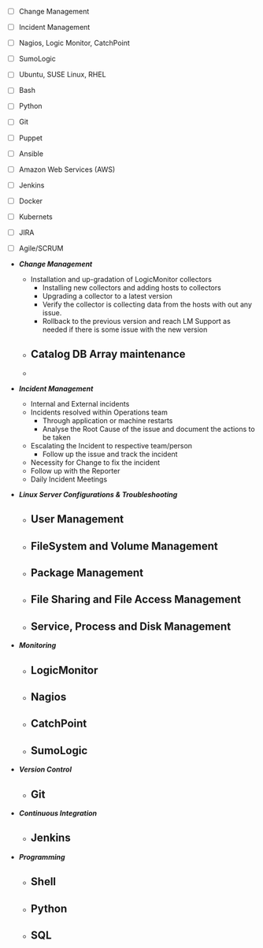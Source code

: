 - [ ] Change Management
- [ ] Incident Management
- [ ] Nagios, Logic Monitor, CatchPoint
- [ ] SumoLogic
- [ ] Ubuntu, SUSE Linux, RHEL
- [ ] Bash
- [ ] Python
- [ ] Git
- [ ] Puppet
- [ ] Ansible
- [ ] Amazon Web Services (AWS)
- [ ] Jenkins
- [ ] Docker
- [ ] Kubernets
- [ ] JIRA
- [ ] Agile/SCRUM



* ***Change Management***
	- Installation and up-gradation of LogicMonitor collectors
		- Installing new collectors and adding hosts to collectors
		- Upgrading a collector to a latest version
		- Verify the collector is collecting data from the hosts with out any issue.
		- Rollback to the previous version and reach LM Support as needed if there is some issue with the new version
	- Catalog DB Array maintenance
		- 
	- 
	
* ***Incident Management***
	- Internal and External incidents
	- Incidents resolved within Operations team
		- Through application or machine restarts
		- Analyse the Root Cause of the issue and document the actions to be taken
	- Escalating the Incident to respective team/person
		- Follow up the issue and track the incident
	- Necessity for Change to fix the incident
	- Follow up with the Reporter
	- Daily Incident Meetings
	
* ***Linux Server Configurations & Troubleshooting***
	- User Management
		- 
	- FileSystem and Volume Management
		- 
	- Package Management
		- 
	- File Sharing and File Access Management
		- 
	- Service, Process and Disk Management
		- 

* ***Monitoring***
	- LogicMonitor
		- 
	- Nagios
		- 
	- CatchPoint
		- 
	- SumoLogic
		- 

* ***Version Control***
	- Git
		- 

* ***Continuous Integration***
	- Jenkins
		- 
	
* ***Programming***
	- Shell
		- 
	- Python
		- 
	- SQL
		- 
